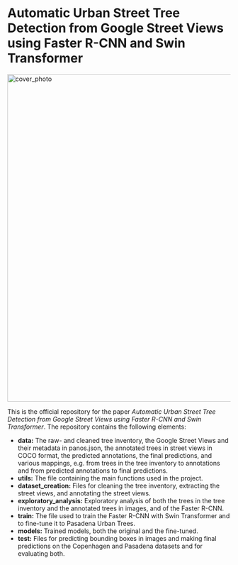 # Automatic Urban Street Tree Detection from Google Street Views using Faster R-CNN and Swin Transformer

<img width="738" alt="cover_photo" src="https://github.itu.dk/storage/user/1768/files/52023535-5850-46d1-be21-53b1fb233b5f">

This is the official repository for the paper *Automatic Urban Street Tree Detection from Google Street Views using Faster R-CNN and Swin Transformer*. The repository contains the following elements:

- **data:** The raw- and cleaned tree inventory, the Google Street Views and their metadata in panos.json, the annotated trees in street views in COCO format, the predicted annotations, the final predictions, and various mappings, e.g. from trees in the tree inventory to annotations and from predicted annotations to final predictions.
- **utils:** The file containing the main functions used in the project. 
- **dataset_creation:** Files for cleaning the tree inventory, extracting the street views, and annotating the street views.
- **exploratory_analysis:** Exploratory analysis of both the trees in the tree inventory and the annotated trees in images, and of the Faster R-CNN.
- **train:** The file used to train the Faster R-CNN with Swin Transformer and to fine-tune it to Pasadena Urban Trees.
- **models:** Trained models, both the original and the fine-tuned.
- **test:** Files for predicting bounding boxes in images and making final predictions on the Copenhagen and Pasadena datasets and for evaluating both.
